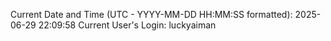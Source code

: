 Current Date and Time (UTC - YYYY-MM-DD HH:MM:SS formatted): 2025-06-29 22:09:58
Current User's Login: luckyaiman
